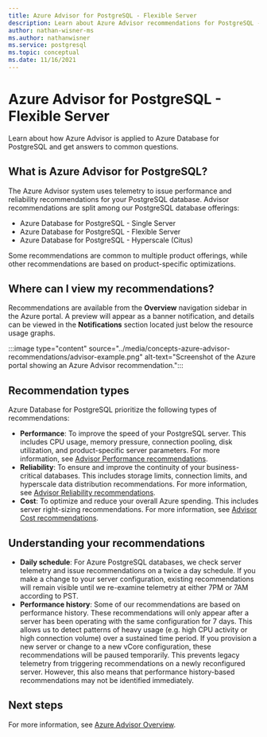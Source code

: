 ```yaml
---
title: Azure Advisor for PostgreSQL - Flexible Server
description: Learn about Azure Advisor recommendations for PostgreSQL - Flexible Server.
author: nathan-wisner-ms
ms.author: nathanwisner
ms.service: postgresql
ms.topic: conceptual
ms.date: 11/16/2021
---
```

# Azure Advisor for PostgreSQL - Flexible Server
Learn about how Azure Advisor is applied to Azure Database for PostgreSQL and get answers to common questions.
## What is Azure Advisor for PostgreSQL?
The Azure Advisor system uses telemetry to issue performance and reliability recommendations for your PostgreSQL database. 
Advisor recommendations are split among our PostgreSQL database offerings:
* Azure Database for PostgreSQL - Single Server
* Azure Database for PostgreSQL - Flexible Server
* Azure Database for PostgreSQL - Hyperscale (Citus)

Some recommendations are common to multiple product offerings, while other recommendations are based on product-specific optimizations.
## Where can I view my recommendations?
Recommendations are available from the **Overview** navigation sidebar in the Azure portal. A preview will appear as a banner notification, and details can be viewed in the **Notifications** section located just below the resource usage graphs.

:::image type="content" source="../media/concepts-azure-advisor-recommendations/advisor-example.png" alt-text="Screenshot of the Azure portal showing an Azure Advisor recommendation.":::
## Recommendation types
Azure Database for PostgreSQL prioritize the following types of recommendations:
* **Performance**: To improve the speed of your PostgreSQL server. This includes CPU usage, memory pressure, connection pooling, disk utilization, and product-specific server parameters. For more information, see [Advisor Performance recommendations](../../articles/advisor/advisor-performance-recommendations.md).
* **Reliability**: To ensure and improve the continuity of your business-critical databases. This includes storage limits, connection limits, and hyperscale data distribution recommendations. For more information, see [Advisor Reliability recommendations](../articles/advisor/advisor-high-availability-recommendations.md).
* **Cost**: To optimize and reduce your overall Azure spending. This includes server right-sizing recommendations. For more information, see [Advisor Cost recommendations](../articles/advisor/advisor-cost-recommendations.md).

## Understanding your recommendations
* **Daily schedule**: For Azure PostgreSQL databases, we check server telemetry and issue recommendations on a twice a day schedule. If you make a change to your server configuration, existing recommendations will remain visible until we re-examine telemetry at either 7PM or 7AM according to PST. 
* **Performance history**: Some of our recommendations are based on performance history. These recommendations will only appear after a server has been operating with the same configuration for 7 days. This allows us to detect patterns of heavy usage (e.g. high CPU activity or high connection volume) over a sustained time period. If you provision a new server or change to a new vCore configuration, these recommendations will be paused temporarily. This prevents legacy telemetry from triggering recommendations on a newly reconfigured server. However, this also means that performance history-based recommendations may not be identified immediately.

## Next steps
For more information, see [Azure Advisor Overview](../articles/advisor/advisor-overview.md).
